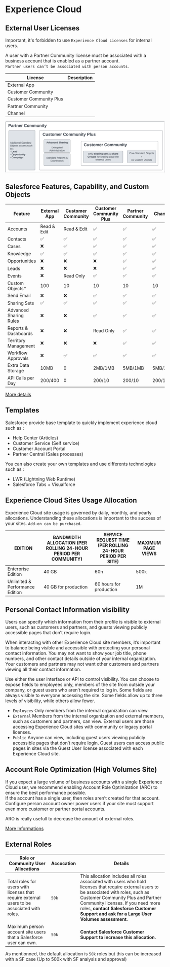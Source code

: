 # Experience Cloud

## External User Licenses
Important, it's forbidden to use `Experience Cloud Licenses` for internal users.

A user with a Partner Community license must be associated with a business account that is enabled as a partner account.\
`Partner users can’t be associated with person accounts`.

|License|Description|
|--|--|
| External App
| Customer Community
| Customer Community Plus
| Partner Community
| Channel

![Licenses](../../Images/ExperienceCloud_licence_1.png)

## Salesforce Features, Capability, and Custom Objects
|Feature| External App| Customer Community | Customer Community Plus | Partner Community | Channel |
|--|--|--|--|--|--|
| Accounts| Read & Edit| Read & Edit| ✅ | ✅ | ✅ |
| Contacts| ✅| ✅| ✅ | ✅ | ✅ |
| Cases|❌ | ✅| ✅ | ✅ |✅ |
| Knowledge | ✅| ✅| ✅ | ✅ | ✅ |
| Opportunities |❌|❌|❌| ✅ | ✅ |
| Leads|❌|❌|❌| ✅ | ✅ |
| Events|❌|Read Only|✅| ✅ | ✅ |
| Custom Objects*| 100| 10| 10| 10 | 10|
| Send Email| ❌|❌| ✅| ✅ | ✅ |
| Sharing Sets| ✅| ✅| ✅ | ✅ | ✅ |
| Advanced Sharing Rules |❌|❌| ✅| ✅ | ✅ |
| Reports & Dashboards |❌|❌| Read Only| ✅ | ✅ | ✅ |
| Territory Management|❌|❌|❌|✅|✅
| Workflow Approvals	|❌|✅|✅|✅|✅
| Extra Data Storage | 10MB | 0 | 2MB/1MB | 5MB/1MB | 5MB/1MB
| API Calls per Day | 200/400 | 0 | 200/10 | 200/10 | 200/10

[More details](https://help.salesforce.com/s/articleView?id=sf.users_license_types_communities.htm&type=5)
## Templates
Salesforce provide base template to quickly implement experience cloud such as :
- Help Center (Articles)
- Customer Service (Self service)
- Customer Account Portal
- Partner Central (Sales processes)

You can also create your own templates and use differents technologies such as :
- LWR (Lightning Web Runtime)
- Salesforce Tabs + Visualforce

## Experience Cloud Sites Usage Allocation
Experience Cloud site usage is governed by daily, monthly, and yearly allocations. Understanding these allocations is important to the success of your sites. `Add-on can be purchased`.

| EDITION | BANDWIDTH ALLOCATION (PER ROLLING 24-HOUR PERIOD PER COMMUNITY) | SERVICE REQUEST TIME (PER ROLLING 24-HOUR PERIOD PER SITE) | MAXIMUM PAGE VIEWS |
|--|--|--|---|
| Enterprise Edition  | 40 GB | 60h| 500k|
| Unlimited & Performance Edition   | 40 GB for production| 60 hours for production| 1M|

## Personal Contact Information visibility
Users can specify which information from their profile is visible to external users, such as customers and partners, and guests viewing publicly accessible pages that don’t require login.

When interacting with other Experience Cloud site members, it’s important to balance being visible and accessible with protecting your personal contact information. You may not want to show your job title, phone numbers, and other contact details outside of your internal organization. Your customers and partners may not want other customers and partners viewing all their contact information.

Use either the user interface or API to control visibility. You can choose to expose fields to employees only, members of the site from outside your company, or guest users who aren’t required to log in. Some fields are always visible to everyone accessing the site. Some fields allow up to three levels of visibility, while others allow fewer.

- `Employees` Only members from the internal organization can view.
- `External` Members from the internal organization and external members, such as customers and partners, can view. External users are those accessing Experience Cloud sites with community or legacy portal licenses.
- `Public` Anyone can view, including guest users viewing publicly accessible pages that don’t require login. Guest users can access public pages in sites via the Guest User license associated with each Experience Cloud site.


## Account Role Optimization (High Volumes Site)
If you expect a large volume of business accounts with a single Experience Cloud user, we recommend enabling Account Role Optimization (ARO) to ensure the best performance possible.\
If the account has a single user, then roles aren’t created for that account. Configure person account owner power users if your site must support even more customer or partner portal accounts.

ARO is really usefull to decrease the amount of external roles.

[More Informations](https://www.learnexperiencecloud.com/article/Configure-Account-Role-Optimization-to-Help-You-Scale-Your-Experience-Cloud-Users)

## External Roles 
|Role or Community User Allocations | Accocation | Details
|--|--|--|
|Total roles for users with licenses that require external users to be associated with roles.| `50k` |	This allocation includes all roles associated with users who hold licenses that require external users to be associated with roles, such as Customer Community Plus and Partner Community licenses. If you need more roles, **contact Salesforce Customer Support and ask for a Large User Volumes assessment.**|
|Maximum person account site users that a Salesforce user can own.| `50k` |**Contact Salesforce Customer Support to increase this allocation.**

As mentionned, the default allocation is `50k` roles but this can be increased with a SF case (Up to 500k with SF analysis and approval)